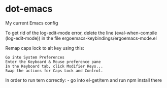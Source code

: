 dot-emacs
=========

My current Emacs config

To get rid of the log-edit-mode error, delete the line
(eval-when-compile (log-edit-mode))
in the file ergoemacs-keybindings/ergoemacs-mode.el

Remap caps lock to alt key using this:

    Go into System Preferences
    Enter the Keyboard & Mouse preference pane
    In the Keyboard tab, click Modifier Keys...
    Swap the actions for Caps Lock and Control.
                    
In order to run tern correctly:
    - go into el-get/tern and run npm install there